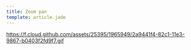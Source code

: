 ```yaml
---
title: Zoom pan
template: article.jade 
---
```



https://f.cloud.github.com/assets/25395/1965949/2a9441f4-82c1-11e3-9867-b0403f2fd9f7.gif